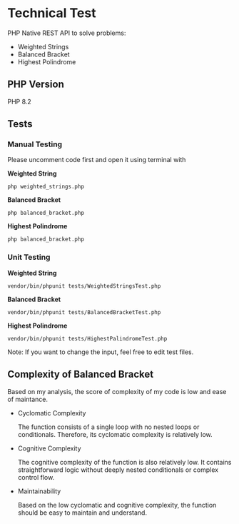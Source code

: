 # Technical Test 
PHP Native REST API to solve problems:

  - Weighted Strings
  - Balanced Bracket
  - Highest Polindrome

## PHP Version 
PHP 8.2

## Tests

### Manual Testing
Please uncomment code first and open it using terminal with

**Weighted String**


    php weighted_strings.php




**Balanced Bracket**


    php balanced_bracket.php


**Highest Polindrome**


    php balanced_bracket.php





### Unit Testing

**Weighted String**


    vendor/bin/phpunit tests/WeightedStringsTest.php




**Balanced Bracket**


    vendor/bin/phpunit tests/BalancedBracketTest.php


**Highest Polindrome**


    vendor/bin/phpunit tests/HighestPalindromeTest.php

Note: If you want to change the input, feel free to edit test files.


## Complexity of Balanced Bracket

Based on my analysis, the score of complexity of my code is low and ease of maintance.

- Cyclomatic Complexity 

  The function consists of a single loop with no nested loops or conditionals. Therefore, its cyclomatic complexity is relatively low.

- Cognitive Complexity 

  The cognitive complexity of the function is also relatively low. It contains straightforward logic without deeply nested conditionals or complex control flow.

- Maintainability 

  Based on the low cyclomatic and cognitive complexity, the function should be easy to maintain and understand.
